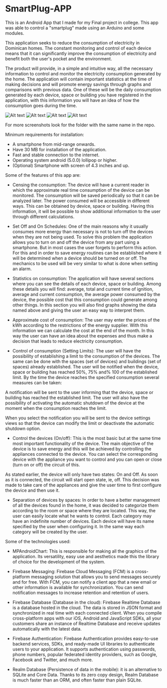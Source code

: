 # SmartPlug-APP
This is an Android App that I made for my Final project in college. This app was able to control a "smartplug" made using an Arduino and some modules. 

This application seeks to reduce the consumption of electricity in Dominican homes. The constant monitoring and control of each device means that it can significantly improve the consumption of electricity and benefit both the user's pocket and the environment.

The product will provide, in a simple and intuitive way, all the necessary information to control and monitor the electricity consumption generated by the home. The application will contain important statistics at the time of making decisions and will promote energy savings through graphs and comparisons with previous data. One of these will be the daily consumption generated by each device, space or building you have registered in the application, with this information you will have an idea of ​​how the consumption goes during the time.

![Alt text](/ScreenShots/device%20statistics%203.PNG?raw=true "Title")
![Alt text](/ScreenShots/deviceinfo.PNG?raw=true "Title")
![Alt text](ScreenShots/home%203.PNG?raw=true "Title")
![Alt text](ScreenShots/menu.PNG?raw=true "Title")

For more screenshots look for the folder with the same name in the repo.


Minimum requirements for installation:
* A smartphone from mid-range onwards.
* Have 30 MB for installation of the application.
* Fast and stable connection to the internet.
* Operating system android (5.0.0) lollipop or higher.
* (Optional) Smartphone with screen of 4.3 inches and up.

Some of the features of this app are:

* Censing the consumption:
The device will have a current reader in which the approximate real time consumption of the device can be monitored. The consumption will be saved periodically so that it can be analyzed later. The power consumed will be accessible in different ways. This can be obtained by device, space or building. Having this information, it will be possible to show additional information to the user through different calculations.

* Set Off and On Schedules:
One of the main reasons why it usually consumes more energy than necessary is not to turn off the devices when they are not being used. To solve this problem the application allows you to turn on and off the device from any part using a smartphone. But in most cases the user forgets to perform this action. For this and in order to save energy routines can be established where it will be determined when a device should be turned on or off. The mechanics to be used will be very similar to what is done when setting an alarm.

* Statistics on consumption:
The application will have several sections where you can see the details of each device, space or building. Among these details you will find: average, total and current time of ignition, average and current consumption, the average power consumed by the device, the possible cost that this consumption could generate among other things. In this section you will also find graphs showing the data named above and giving the user an easy way to interpret them.

* Approximate cost of consumption:
The user may enter the prices of the kWh according to the restrictions of the energy supplier. With this information we can calculate the cost at the end of the month. In this way the user can have an idea about the expenses and thus make a decision that leads to reduce electricity consumption.

* Control of consumption (Setting Limits):
The user will have the possibility of establishing a limit to the consumption of the devices. The same can be done with the spaces (set of devices) and buildings (set of spaces) already established. The user will be notified when the device, space or building has reached 50%, 75% and% 100 of the established limit. By the time the device reaches the specified consumption several measures can be taken:

A notification will be sent to the user informing that the device, space or building has reached the established limit.
The user will also have the possibility of activating the automatic shutdown of the device at the moment when the consumption reaches the limit.

When you select the notification you will be sent to the device settings views so that the device can modify the limit or deactivate the automatic shutdown option.

* Control the devices (On/off):
This is the most basic but at the same time most important functionality of the device. The main objective of the device is to save energy and this will be achieved by controlling the appliances connected to the device. You can select the corresponding device with the appliance you want to control and you can open or close (turn on or off) the circuit of this.

As stated earlier, the device will only have two states: On and Off. As soon as it is connected, the circuit will start open state, ie, off. This decision was made to take care of the appliances and give the user time to first configure the device and then use it.

* Separation of devices by spaces:
In order to have a better management of all the devices found in the home, it was decided to categorize them according to the room or space where they are located. This way, the user can easily locate what he wants to control. Each category may have an indefinite number of devices. Each device will have its name specified by the user when configuring it. In the same way each category will be created by the user.

Some of the technologies used:

* MPAndroidChart: This is responsible for making all the graphics of the application. Its versatility, easy use and aesthetics made this the library of choice for the development of the system.

* Firebase Messaging: Firebase Cloud Messaging (FCM) is a cross-platform messaging solution that allows you to send messages securely and for free. With FCM, you can notify a client app that a new email or other information is available for synchronization. You can send notification messages to increase retention and retention of users.

* Firebase Database (Database in the cloud): Firebase Realtime Database is a database hosted in the cloud. The data is stored in JSON format and synchronized in real time with each connected client. When you compile cross-platform apps with our iOS, Android and JavaScript SDKs, all your customers share an instance of Realtime Database and receive updates automatically with the latest data.

* Firebase Authentication: Firebase Authentication provides easy-to-use backend services, SDKs, and ready-made UI libraries to authenticate users to your application. It supports authentication using passwords, phone numbers, popular federated identity providers, such as Google, Facebook and Twitter, and much more.

* Realm Database (Persistence of data in the mobile): it is an alternative to SQLite and Core Data. Thanks to its zero copy design, Realm Database is much faster than an ORM, and often faster than plain SQLite.



